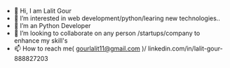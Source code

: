 - 👋 Hi, I am Lalit Gour
- 👀 I’m interested in web development/python/learing new technologies..
- 🌱 I’m  an Python Developer
- 💞️ I’m looking to collaborate on any person /startups/company to enhance my skill's
- 📫 How to reach me( gourlalit11@gmail.com )/ linkedin.com/in/lalit-gour-888827203

<!---
07Lalit/07Lalit is a ✨ special ✨ repository because its `README.md` (this file) appears on your GitHub profile.
You can click the Preview link to take a look at your changes.
--->
